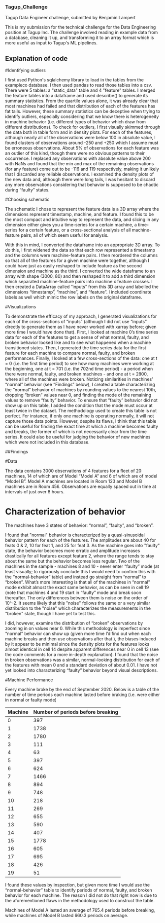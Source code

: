 ### Tagup_Challenge
Tagup Data Engineer challenge, submitted by Benjamin Lampert

This is my submission for the technical challenge for the Data Engineering position at Tagup Inc. The challenge involved reading in example data from a database, cleaning it up, and transforming it to an array format which is more useful as input to Tagup's ML pipelines.

## Explanation of code

#Identifying outliers

I first used Python's sqlalchemy library to load in the tables from the exampleco database. I then used pandas to read those tables into a csv. There were 5 tables: a "static_data" table and 4 "feature" tables. I merged the feature tables into a dataframe and used describe() to generate its summary statistics. From the quartile values alone, it was already clear that most machines had failed and that distribution of each of the features has fat tails. However, these summary statistics can be deceptive when trying to identify outliers, especially considering that we know there is heterogeneity in machine behavior (i.e. different types of behavior which draw from different distributions). To check for outliers, I first visually skimmed through the data both in table form and in density plots. For each of the features, although nearly all of the observations were below 100 in absolute value, I found clusters of observations around -250 and +250 which I assume must be erroneous observations. About 5% of observations for each feature was an outlier of this kind, though there were no obvious patterns to their occurrence. I replaced any observations with absolute value above 200 with NaNs and found that the min and max of the remaining observations (for any feature) come out to be -116 and 119 respectively, making it unlikely that I discarded any reliable observations. I examined the density plots of the new data and, although there were long tails, I was hesitant to discard any more observations considering that behavior is supposed to be chaotic during “faulty” states.

#Choosing schematic

The schematic I chose to represent the feature data is a 3D array where the dimensions represent timestamp, machine, and feature. I found this to be the most compact and intuitive way to represent the data, and slicing in any dimension either gives you a time-series for a certain machine, a time-series for a certain feature, or a cross-sectional analysis of all machine-feature pairs, all of which seem useful for analysis.

With this in mind, I converted the dataframe into an appropriate 3D array. To do this, I first widened the data so that each row represented a timestamp and the columns were machine-feature pairs. I then reordered the columns so that all of the features for a given machine were together, although I could have just as easily reshaped to include feature as the second dimension and machine as the third. I converted the wide dataframe to an array with shape (3000, 80) and then reshaped it to add a third dimension which separated machine-feature pairs into machine x feature crosses. I then created a DataArray called “inputs” from this 3D array and labelled the dimensions “timestamp”, “machine”, and “feature”. I included coordinate labels as well which mimic the row labels on the original dataframe.

#Visualizations

To demonstrate the efficacy of my approach, I generated visualizations for each of the cross-sections of “inputs” (although I did not use “inputs” directly to generate them as I have never worked with xarray before; given more time I would have done that). First, I looked at machine 0’s time series data for each of the features to get a sense of what normal, faulty, and broken behavior looked like and to see what happened when a machine transitioned states. Then, I generated the time series data for the first feature for each machine to compare normal, faulty, and broken performances. Finally, I looked at a few cross-sections of the data: one at t = 0 (i.e. the first time period) to see how many machines were working at the beginning, one at t = 701 (i.e. the 702nd time period) - a period when there were normal, faulty, and broken machines - and one at t = 2800, where all of the machines were broken. Noticing similarities in machines’ “normal” behavior (see “Findings” below), I created a table characterizing the “normal” behavior of machines by rounding values to the nearest 10th, dropping “broken” values near 0, and finding the mode of the remaining values to remove “faulty” behavior. To ensure that “faulty” behavior did not show up on this table, I added the condition that the mode must occur at least twice in the dataset. The methodology used to create this table is not perfect. For instance, if only one machine is operating normally, it will not capture those data points. However, despite its flaws, I think that this table can be useful for finding the exact time at which a machine becomes faulty and breaks, the former of which is not necessarily clear from the time series. It could also be useful for judging the behavior of new machines which were not included in this database.

##Findings

#Data

The data contains 3000 observations of 4 features for a fleet of 20 machines, 14 of which are of Model “Model A” and 6 of which are of model “Model B”. Model A machines are located in Room 123 and Model B machines are in Room 456. Observations are equally spaced out in time at intervals of just over 8 hours.

# Characterization of behavior

The machines have 3 states of behavior: “normal”, “faulty”, and “broken”.

I found that "normal" behavior is characterized by a quasi-sinusoidal behavior pattern for each of the features. The amplitudes are about 40 for feats 0 & 2, 10 for feat 1, and 25 for feat 3. As the machine goes into "faulty" state, the behavior becomes more erratic and amplitude increases drastically for all features except feature 2, where the range tends to stay about the same but the behavior becomes less regular. Two of the machines in the sample - machines 8 and 10 - never enter “faulty” mode (at least visually; to rigorously conclude this I would need to confirm this with the “normal-behavior” table) and instead go straight from “normal” to “broken”. What’s more interesting is that all of the machines in “normal” mode exhibit almost the exact same behavior, as can be seen in cell 19 (note that machines 4 and 19 start in “faulty” mode and break soon thereafter. The only differences between them is noise on the order of 10^-2. It seems likely that this "noise" follows the same or a very similar distribution to the "noise" which characterizes the measurements in the "broken" state, though I have yet to test this.

I did, however, examine the distribution of “broken” observations by zooming in on values near 0. While this methodology is imperfect since “normal” behavior can show up (given more time I’d find out when each machine breaks and then use observations after that ), the biases induced by it appear to be minimal since the density plots for the features looks almost identical in cell 14 despite apparent differences near 0 in cell 13 (see the code comments for a more in-depth explanation). I found that the noise in broken observations was a similar, normal-looking distribution for each of the features with mean 0 and a standard deviation of about 0.01. I have not yet looked into characterizing “faulty” behavior beyond visual descriptions.

#Machine Performance

Every machine broke by the end of September 2020. Below is a table of the number of time periods each machine lasted before braking (i.e. were either in normal or faulty mode)


|Machine | Number of periods before breaking |
|---|---|
| 0 | 397 |
| 1 | 1738 |
| 2 | 1780 |
| 3 | 111 |
| 4 | 63 |
| 5 | 397 |
| 6 | 624 |
| 7 | 1466 |
| 8 | 894 |
| 9 | 748 |
| 10 | 218 |
| 11 | 269 |
| 12 | 655 |
| 13 | 590 |
| 14 | 407 |
| 15 | 1778 |
| 16 | 605 |
| 17 | 695 |
| 18 | 426 |
| 19 | 51 |


I found these values by inspection, but given more time I would use the “normal-behavior” table to identify periods of normal, faulty, and broken behavior for each machine. The reason I did not do that right now is due to the aforementioned flaws in the methodology used to construct the table.

Machines of Model A lasted an average of 765.4 periods before breaking, while machines of Model B lasted 660.3 periods on average.


